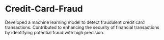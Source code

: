 # Credit-Card-Fraud
Developed a machine learning model to detect fraudulent credit card transactions. Contributed to enhancing the security of financial transactions by identifying potential fraud with high precision.

